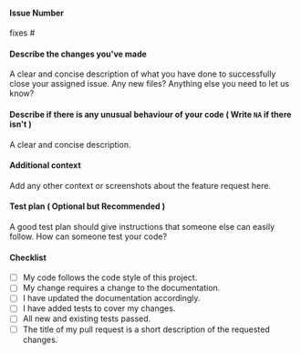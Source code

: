 #### Issue Number
fixes #
<!-- Please Mention the issue number as  ISSUE #(Issue Number)
Example:
fixes #5
-->

#### Describe the changes you've made
A clear and concise description of what you have done to successfully close your assigned issue. Any new files? Anything else you need to let us know?

#### Describe if there is any unusual behaviour of your code ( Write `NA` if there isn't )
A clear and concise description.

#### Additional context
Add any other context or screenshots about the feature request here.

#### Test plan ( Optional but Recommended )
A good test plan should give instructions that someone else can easily follow.
How can someone test your code?

#### Checklist
<!--
Example of how to mark a checkbox :-
- [x] My code follows the code style of this project.
-->
- [ ] My code follows the code style of this project.
- [ ] My change requires a change to the documentation.
- [ ] I have updated the documentation accordingly.
- [ ] I have added tests to cover my changes.
- [ ] All new and existing tests passed.
- [ ] The title of my pull request is a short description of the requested changes.
